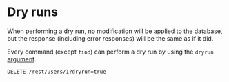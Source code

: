 # Dry runs

When performing a dry run, no modification will be applied to the
database, but the response (including error responses) will be the same as if
it did.

Every command (except `find`) can perform a dry run by using the `dryrun`
[argument](rpc.md#rpc).

```HTTP
DELETE /rest/users/1?dryrun=true
```
